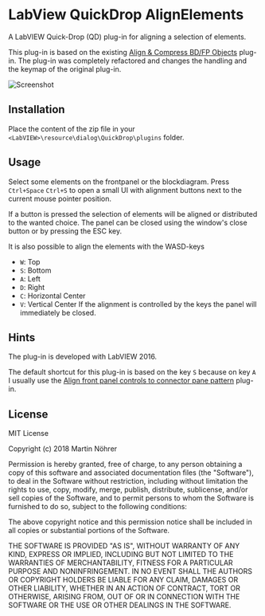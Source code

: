 # LabView QuickDrop AlignElements

A LabVIEW Quick-Drop (QD) plug-in for aligning a selection of elements.

This plug-in is based on the existing [Align & Compress BD/FP Objects](https://forums.ni.com/docs/DOC-14469) plug-in. The plug-in was completely refactored and changes the handling and the keymap of the original plug-in.

![Screenshot](../blob/master/screenshot.png)

## Installation
Place the content of the zip file in your `<LabVIEW>\resource\dialog\QuickDrop\plugins` folder.

## Usage

Select some elements on the frontpanel or the blockdiagram.
Press `Ctrl+Space` `Ctrl+S` to open a small UI with alignment buttons next to the current mouse pointer position.

If a button is pressed the selection of elements will be aligned or distributed to the wanted choice.
The panel can be closed using the window's close button or by pressing the ESC key.

It is also possible to align the elements with the WASD-keys
* `W`: Top
* `S`: Bottom
* `A`: Left
* `D`: Right
* `C`: Horizontal Center
* `V`: Vertical Center
If the alignment is controlled by the keys the panel will immediately be closed.

## Hints
The plug-in is developed with LabVIEW 2016.

The default shortcut for this plug-in is based on the key `S` because on key `A` I usually use the [Align front panel controls to connector pane pattern](https://forums.ni.com/docs/DOC-136239) plug-in.

## License

MIT License

Copyright (c) 2018 Martin Nöhrer

Permission is hereby granted, free of charge, to any person obtaining a copy
of this software and associated documentation files (the "Software"), to deal
in the Software without restriction, including without limitation the rights
to use, copy, modify, merge, publish, distribute, sublicense, and/or sell
copies of the Software, and to permit persons to whom the Software is
furnished to do so, subject to the following conditions:

The above copyright notice and this permission notice shall be included in all
copies or substantial portions of the Software.

THE SOFTWARE IS PROVIDED "AS IS", WITHOUT WARRANTY OF ANY KIND, EXPRESS OR
IMPLIED, INCLUDING BUT NOT LIMITED TO THE WARRANTIES OF MERCHANTABILITY,
FITNESS FOR A PARTICULAR PURPOSE AND NONINFRINGEMENT. IN NO EVENT SHALL THE
AUTHORS OR COPYRIGHT HOLDERS BE LIABLE FOR ANY CLAIM, DAMAGES OR OTHER
LIABILITY, WHETHER IN AN ACTION OF CONTRACT, TORT OR OTHERWISE, ARISING FROM,
OUT OF OR IN CONNECTION WITH THE SOFTWARE OR THE USE OR OTHER DEALINGS IN THE
SOFTWARE.

